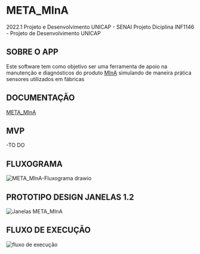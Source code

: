 # META_MInA

2022.1 Projeto e Desenvolvimento UNICAP - SENAI
Projeto Diciplina INF1146 - Projeto de Desenvolvimento UNICAP

## SOBRE O APP

Este software tem como objetivo ser uma ferramenta de apoio na manutenção e diagnósticos do produto [MInA](https://portal.mina.com.br/) simulando de maneira prática sensores utilizados em fábricas

## DOCUMENTAÇÃO

 [META_MInA]([https://portal.mina.com.br/](https://docs.google.com/document/d/1e50X3TRfWEq6lRn4H5-a_MyoIenEwfexeg7Q41O_d60/edit?usp=sharing))

## MVP

-TO DO

## FLUXOGRAMA

![META_MInA-Fluxograma drawio](https://user-images.githubusercontent.com/54192152/163652204-a72ca351-d126-4ee4-b7ce-4e5db9134a34.png)

## PROTOTIPO DESIGN JANELAS 1.2

![Janelas META_MInA](https://user-images.githubusercontent.com/54192152/166448644-0580d88d-4dc0-4eb5-beb4-becbeaa0a262.png)

## FLUXO DE EXECUÇÃO

![fluxo de execução](https://user-images.githubusercontent.com/54192152/166448775-d66a2466-b060-4e5d-8d35-12657f7ecc9f.png)
